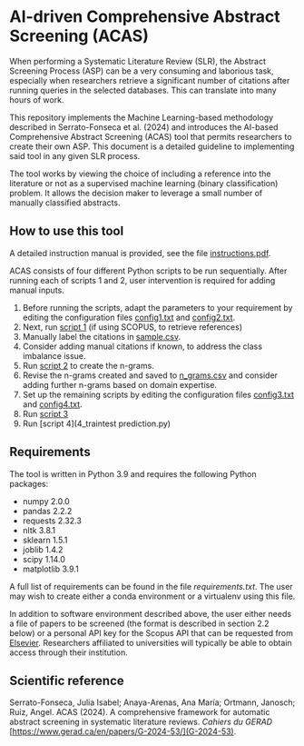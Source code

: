 # AI-driven Comprehensive Abstract Screening (ACAS)

When performing a Systematic Literature Review (SLR), the Abstract Screening Process (ASP) can be a very consuming and laborious task, especially when researchers retrieve a significant number of citations after running queries in the selected databases. This can translate into many hours of work.  

This repository implements the Machine Learning-based methodology described in Serrato-Fonseca et al. (2024) and introduces the AI-based Comprehensive Abstract Screening (ACAS) tool that permits researchers to create their own ASP. This document is a detailed guideline to implementing said tool in any given SLR process.  

The tool works by viewing the choice of including a reference into the literature or not as a supervised machine learning (binary classification) problem. It allows the decision maker to leverage a small number of manually classified abstracts.


## How to use this tool

A detailed instruction manual is provided, see the file [instructions.pdf](instructions.pdf).

ACAS consists of four different Python scripts to be run sequentially. After running each of scripts 1 and 2, user intervention is required for adding manual inputs. 

1. Before running the scripts, adapt the parameters to your requirement by editing the configuration files [config1.txt](config1.txt) and [config2.txt](config2.txt).
2. Next, run [script 1](1_query_retrieval_sampling.py) (if using SCOPUS, to retrieve references)
3. Manually label the citations in [sample.csv](sample.csv).
4. Consider adding manual citations if known, to address the class imbalance issue.
5. Run [script 2](2_n_grams.py) to create the n-grams.
6. Revise the n-grams created and saved to [n_grams.csv](n_grams.csv) and consider adding further n-grams based on domain expertise.
7. Set up the remaining scripts by editing the configuration files [config3.txt](config3.txt) and [config4.txt](config4.txt).
8. Run [script 3](3_acceptance_sampling_plan.py)
9. Run [script 4](4_traintest prediction.py)


## Requirements 

The tool is written in Python 3.9 and requires the following Python packages: 
* numpy 2.0.0 
* pandas 2.2.2 
* requests 2.32.3
* nltk 3.8.1 
* sklearn 1.5.1 
* joblib 1.4.2 
* scipy 1.14.0
* matplotlib 3.9.1 

 
A full list of requirements can be found in the file _requirements.txt_. The user may wish to create either a conda environment or a virtualenv using this file. 

In addition to software environment described above, the user either needs a file of papers to be screened (the format is described in section 2.2 below) or a personal API key for the Scopus API that can be requested from [Elsevier](https://dev.elsevier.com/). Researchers affiliated to universities will typically be able to obtain access through their institution. 


## Scientific reference


Serrato-Fonseca, Julia Isabel; Anaya-Arenas, Ana María; Ortmann, Janosch; Ruiz, Angel. ACAS (2024). A comprehensive framework for automatic abstract screening in systematic literature reviews. _Cahiers du GERAD_ [https://www.gerad.ca/en/papers/G-2024-53/](G-2024-53).
